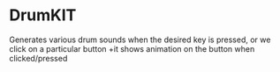# DrumKIT
Generates various drum sounds when the desired key is pressed, or we click on a particular button +it shows animation on the button when clicked/pressed

